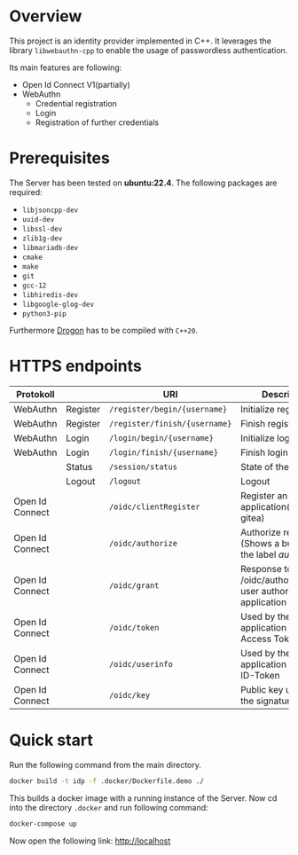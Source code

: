 # Overview
This project is an identity provider implemented in C++. It leverages the library `libwebauthn-cpp` to enable the usage of passwordless authentication.

Its main features are following:
* Open Id Connect V1(partially)
* WebAuthn
    * Credential registration
    * Login 
    * Registration of further credentials

# Prerequisites
The Server has been tested on **ubuntu:22.4**.
The following packages are required:

* `libjsoncpp-dev`
* `uuid-dev`
* `libssl-dev`
* `zlib1g-dev`
* `libmariadb-dev`
* `cmake`
* `make`
* `git`
* `gcc-12`
* `libhiredis-dev`
* `libgoogle-glog-dev`
* `python3-pip`

Furthermore [Drogon](https://github.com/drogonframework/drogon) has to be compiled with `C++20`.

# HTTPS endpoints
| Protokoll | | URI | Description |
|---|---|---|---|
|WebAuthn|Register|`/register/begin/{username}` | Initialize registration
|WebAuthn|Register|`/register/finish/{username}` | Finish registration
|WebAuthn|Login|`/login/begin/{username}` | Initialize login
|WebAuthn|Login|`/login/finish/{username}` | Finish login
||Status|`/session/status` | State of the session
||Logout|`/logout` | Logout
|Open Id Connect||`/oidc/clientRegister` | Register an application(owncloud, gitea)
|Open Id Connect||`/oidc/authorize` | Authorize request (Shows a button with the label *authorize*)
|Open Id Connect||`/oidc/grant` | Response to /oidc/authorize if the user authorizes the application 
|Open Id Connect||`/oidc/token` | Used by the application to get the Access Token
|Open Id Connect||`/oidc/userinfo` | Used by the application to get the ID-Token
|Open Id Connect||`/oidc/key` | Public key used for the signatures

# Quick start
Run the following command from the main directory.

```bash
docker build -t idp -f .docker/Dockerfile.demo ./
```

This builds a docker image with a running instance of the Server. 
Now cd into the directory `.docker` and run following command:

```bash
docker-compose up
```

Now open the following link:
[http://localhost](http://localhost)